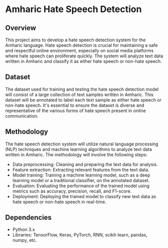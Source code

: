 # Amharic Hate Speech Detection

## Overview
This project aims to develop a hate speech detection system for the Amharic language. Hate speech detection is crucial for maintaining a safe and respectful online environment, especially on social media platforms where hate speech can proliferate quickly. The system will analyze text data written in Amharic and classify it as either hate speech or non-hate speech.

## Dataset
The dataset used for training and testing the hate speech detection model will consist of a large collection of text samples written in Amharic. This dataset will be annotated to label each text sample as either hate speech or non-hate speech. It's essential to ensure the dataset is diverse and representative of the various forms of hate speech present in online communication.

## Methodology
The hate speech detection system will utilize natural language processing (NLP) techniques and machine learning algorithms to analyze text data written in Amharic. The methodology will involve the following steps:
- Data preprocessing: Cleaning and preparing the text data for analysis.
- Feature extraction: Extracting relevant features from the text data.
- Model training: Training a machine learning model, such as a deep learning model or a traditional classifier, on the annotated dataset.
- Evaluation: Evaluating the performance of the trained model using metrics such as accuracy, precision, recall, and F1-score.
- Deployment: Deploying the trained model to classify new text data as hate speech or non-hate speech in real-time.

## Dependencies
- Python 3.x
- Libraries: TensorFlow, Keras, PyTorch, RNN, scikit-learn, pandas, numpy, etc.
